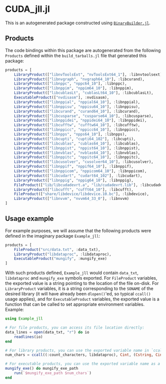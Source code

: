 # CUDA_jll.jl

This is an autogenerated package constructed using [`BinaryBuilder.jl`](https://github.com/JuliaPackaging/BinaryBuilder.jl).

## Products

The code bindings within this package are autogenerated from the following `Products` defined within the `build_tarballs.jl` file that generated this package:

```julia
products = [
    LibraryProduct(["libnvToolsExt", "nvToolsExt64_1"], :libnvtoolsext),
    LibraryProduct(["libnvgraph", "nvgraph64_10"], :libcurand),
    LibraryProduct(["libnppc", "nppc64_10"], :libnppc),
    LibraryProduct(["libnppim", "nppim64_10"], :libnppim),
    LibraryProduct(["libcublasLt", "cublasLt64_10"], :libcublasLt),
    ExecutableProduct(["nvdisasm"], :nvdisasm),
    LibraryProduct(["libnppial", "nppial64_10"], :libnppial),
    LibraryProduct(["libnppisu", "nppisu64_10"], :libnppisu),
    LibraryProduct(["libcurand", "curand64_10"], :libcurand),
    LibraryProduct(["libcusparse", "cusparse64_10"], :libcusparse),
    LibraryProduct(["libnppidei", "nppidei64_10"], :libnppidei),
    LibraryProduct(["libcufftw", "cufftw64_10"], :libcufftw),
    LibraryProduct(["libnppicc", "nppicc64_10"], :libnppicc),
    LibraryProduct(["libnpps", "npps64_10"], :libnpps),
    LibraryProduct(["libcupti", "cupti64_102"], :libcupti),
    LibraryProduct(["libcublas", "cublas64_10"], :libcublas),
    LibraryProduct(["libnppist", "nppist64_10"], :libnppist),
    LibraryProduct(["libnvblas", "nvblas64_10"], :libnvblas),
    LibraryProduct(["libnppitc", "nppitc64_10"], :libnppitc),
    LibraryProduct(["libcusolver", "cusolver64_10"], :libcusolver),
    LibraryProduct(["libnppif", "nppif64_10"], :libnppif),
    LibraryProduct(["libnppicom", "nppicom64_10"], :libnppicom),
    LibraryProduct(["libcudart", "cudart64_102"], :libcudart),
    LibraryProduct(["libnppig", "nppig64_10"], :libnppig),
    FileProduct(["lib/libcudadevrt.a", "lib/cudadevrt.lib"], :libcudadevrt),
    LibraryProduct(["libcufft", "cufft64_10"], :libcufft),
    FileProduct(["share/libdevice/libdevice.10.bc"], :libdevice),
    LibraryProduct(["libnvvm", "nvvm64_33_0"], :libnvvm)
]
```

## Usage example

For example purposes, we will assume that the following products were defined in the imaginary package `Example_jll`:

```julia
products = [
    FileProduct("src/data.txt", :data_txt),
    LibraryProduct("libdataproc", :libdataproc),
    ExecutableProduct("mungify", :mungify_exe)
]
```

With such products defined, `Example_jll` would contain `data_txt`, `libdataproc` and `mungify_exe` symbols exported. For `FileProduct` variables, the exported value is a string pointing to the location of the file on-disk.  For `LibraryProduct` variables, it is a string corresponding to the `SONAME` of the desired library (it will have already been `dlopen()`'ed, so typical `ccall()` usage applies), and for `ExecutableProduct` variables, the exported value is a function that can be called to set appropriate environment variables.  Example:

```julia
using Example_jll

# For file products, you can access its file location directly:
data_lines = open(data_txt, "r") do io
    readlines(io)
end

# For library products, you can use the exported variable name in `ccall()` invocations directly
num_chars = ccall((:count_characters, libdataproc), Cint, (Cstring, Cint), data_lines[1], length(data_lines[1]))

# For executable products, you can use the exported variable name as a function that you can call
mungify_exe() do mungify_exe_path
    run(`$mungify_exe_path $num_chars`)
end
```
